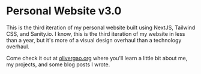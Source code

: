 # Personal Website v3.0

This is the third iteration of my personal website built using NextJS, Tailwind CSS, and Sanity.io. I know, this is the third iteration of my website in less than a year, but it's more of a visual design overhaul than a technology overhaul. 

Come check it out at [olivergao.org](https://olivergao.com) where you'll learn a little bit about me, my projects, and some blog posts I wrote.


